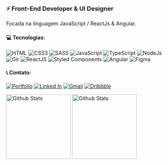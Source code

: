 ### ⚡ Front-End Developer & UI Designer
Focada na linguagem JavaScript / ReactJs & Angular.

<div align="left">

#### 💻 Tecnologias:
<img src="https://img.shields.io/badge/HTML5-%231e202c.svg?style=for-the-badge&logo=html5&logoColor=white" alt="HTML" title="HTML"> 
<img src="https://img.shields.io/badge/CSS3-%231e202c.svg?style=for-the-badge&logo=css3&logoColor=white" alt="CSS3" title="CSS3"> 
<img src="https://img.shields.io/badge/SASS-%231e202c.svg?style=for-the-badge&logo=sass&logoColor=white" alt="SASS" title="SASS"> 
<img src="https://img.shields.io/badge/JavaScript-%231e202c.svg?style=for-the-badge&logo=javascript&logoColor=white" alt="JavaScript" title="JavaScript"> 
<img src="https://img.shields.io/badge/TypeScript-%231e202c.svg?style=for-the-badge&logo=TypeScript&logoColor=white" alt="TypeScript" title="TypeScript"> 
<img src="https://img.shields.io/badge/NodeJs-%231e202c.svg?style=for-the-badge&logo=node.js&logoColor=white" alt="NodeJs" title="NodeJs"> 
<br>
<img src="https://img.shields.io/badge/Git-%231e202c.svg?style=for-the-badge&logo=git&logoColor=white" alt="Gir" title="Git">
<img src="https://img.shields.io/badge/React-%231e202c.svg?style=for-the-badge&logo=react&logoColor=white" alt="ReactJS" title="ReactJS"> 
<img src="https://img.shields.io/badge/Styled Components-%231e202c.svg?style=for-the-badge&logo=styled-components&logoColor=white" alt="Styled Components" title="Styled Components"> 
<img src="https://img.shields.io/badge/Angular-%231e202c.svg?style=for-the-badge&logo=angular&logoColor=white" alt="Angular" title="Angular">
<img src="https://img.shields.io/badge/Figma-%231e202c.svg?style=for-the-badge&logo=figma&logoColor=white" alt="Figma" title="Figma">

#### 📞 Contato:
<a href="https://lucianesantcs.github.io/"><img src="https://img.shields.io/badge/portfolio-%231e202c.svg?&style=for-the-badge&logo=github&logoColor=white" alt="Portfolio" title="Portfolio"></a> <a href="https://www.linkedin.com/in/lucianesantcs/"><img src="https://img.shields.io/badge/linkedin-%231e202c.svg?&style=for-the-badge&logo=linkedin&logoColor=white" alt="Linked In" title="Linked In"></a> <a href="mailto:lucianesantcs@gmail.com"><img src="https://img.shields.io/badge/gmail-%231e202c.svg?&style=for-the-badge&logo=gmail&logoColor=white" alt="Gmail" title="Gmail"></a> <a href="https://dribbble.com/lucianesantos"><img src="https://img.shields.io/badge/dribbble-%231e202c.svg?&style=for-the-badge&logo=dribbble&logoColor=white" alt="Dribbble" title="Dribbble"></a>

</div>


<div align="left">
  
  <img align="center" src="https://github-readme-stats.vercel.app/api?username=lucianesantcs&show_icons=true&theme=nord&bg_color=0D1017&hide_border=true" alt="Github Stats" height=175/>

  <img align="center" src="https://github-readme-stats.vercel.app/api/top-langs/?username=lucianesantcs&layout=compact&theme=nord&bg_color=0D1017&hide_border=true" alt="Github Stats" height=175 />

</div>


